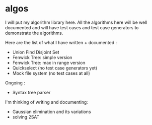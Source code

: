 # algos

I will put my algorithm library here. All the algorithms here will be well documented and will have test cases and test case generators to demonstrate the algorithms.

Here are the list of what I have written + documented :

- Union Find Disjoint Set
- Fenwick Tree: simple version
- Fenwick Tree: max in range version
- Quickselect (no test case generators yet)
- Mock file system (no test cases at all)

Ongoing :

- Syntax tree parser

I'm thinking of writing and documenting:

- Gaussian elimination and its variations
- solving 2SAT
